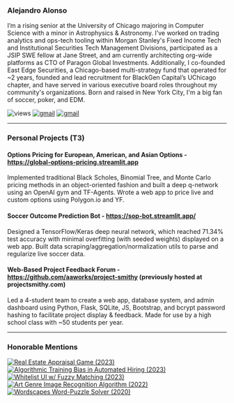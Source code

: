 <!--
**AAWorks/AAWorks** is a ✨ _special_ ✨ repository because its `README.md` (this file) appears on your GitHub profile.

Here are some ideas to get you started:

- 🔭 I’m currently working on ...
- 🌱 I’m currently learning ...
- 👯 I’m looking to collaborate on ...
- 🤔 I’m looking for help with ...
- 💬 Ask me about ...
- 📫 How to reach me: ...
- 😄 Pronouns: ...
- ⚡ Fun fact: ...
-->


### Alejandro Alonso
I’m a rising senior at the University of Chicago majoring in Computer Science with a minor in Astrophysics & Astronomy. I’ve worked on trading analytics and ops-tech tooling within Morgan Stanley's Fixed Income Tech and Institutional Securities Tech Management Divisions, participated as a JSIP SWE fellow at Jane Street, and am currently architecting org-wide platforms as CTO of Paragon Global Investments. Additionally, I co-founded East Edge Securities, a Chicago-based multi-strategy fund that operated for ~2 years, founded and lead recruitment for BlackGen Capital’s UChicago chapter, and have served in various executive board roles throughout my community's organizations. Born and raised in New York City, I'm a big fan of soccer, poker, and EDM. 
<br>

![views](https://komarev.com/ghpvc/?username=aaworks&style=flat&color=blueviolet)
[![gmail](https://img.shields.io/static/v1?label=&message=axalonso12@gmail.com&color=D44638&style=flat&logo=gmail&logoColor=white)](https://mail.google.com/mail/?view=cm&fs=1&to=axalonso12@gmail.com)
[![gmail](https://img.shields.io/static/v1?label=&message=aalonso20@uchicago.edu&color=D44638&style=flat&logo=gmail&logoColor=white)](https://mail.google.com/mail/?view=cm&fs=1&to=aalonso20@uchicago.edu)

---
### Personal Projects (T3)
#### Options Pricing for European, American, and Asian Options - https://global-options-pricing.streamlit.app
Implemented traditional Black Scholes, Binomial Tree, and Monte Carlo pricing methods in an object-oriented fashion and built a deep q-network using an OpenAI gym and TF-Agents. Wrote a web app to price live and custom options using Polygon.io and YF.
#### Soccer Outcome Prediction Bot - https://sop-bot.streamlit.app/
Designed a TensorFlow/Keras deep neural network, which reached 71.34% test accuracy with minimal overfitting (with seeded
weights) displayed on a web app. Built data scraping/aggregation/normalization utils to parse and regularize live soccer data.
#### Web-Based Project Feedback Forum - https://github.com/aaworks/project-smithy (previously hosted at projectsmithy.com)
Led a 4-student team to create a web app, database system, and admin dashboard using Python, Flask, SQLite, JS, Bootstrap, and bcrypt password hashing to facilitate project display & feedback. Made for use by a high school class with ~50 students per year.

---
### Honorable Mentions
[![Real Estate Appraisal Game (2023)](https://img.shields.io/static/v1?label=&message=Real%20Estate%20Appraisal%20Game%20(2023)&color=indigo&style=flat&logo=&logoColor=white)](https://github.com/AAWorks/real_estate_appraisal_sim)<br>
[![Algorithmic Training Bias in Automated Hiring (2023)](https://img.shields.io/static/v1?label=&message=Algorithmic%20Training%20Bias%20in%20Automated%20Hiring%20(2023)&color=FF0000&style=flat&logo=&logoColor=white)](https://aaworks-training-bias-exhibit-app-o9yype.streamlit.app/)<br>
[![Whitelist UI w/ Fuzzy Matching (2023)](https://img.shields.io/static/v1?label=&message=Whitelist%20UI%20with%20Fuzzy%20Matching%20(2023)&color=FF5F1F&style=flat&logo=&logoColor=white)](https://aaworks-whitelist-ui-app-sze5ej.streamlit.app/)<br>
[![Art Genre Image Recognition Algorithm (2022)](https://img.shields.io/static/v1?label=&message=Art%20Genre%20Image%20Recognition%20Algorithm%20(2022)&color=yellow&style=flat&logo=&logoColor=white)](http://github.com/AAWorks/art-style-recognition/)<br>
[![Wordscapes Word-Puzzle Solver (2020)](https://img.shields.io/static/v1?label=&message=Wordscapes%20Word%20Puzzle%20Solver%20(2020)&color=2db539&style=flat&logo=&logoColor=white)](http://moe.stuy.edu/~aalonso20/homepage.html)<br>
